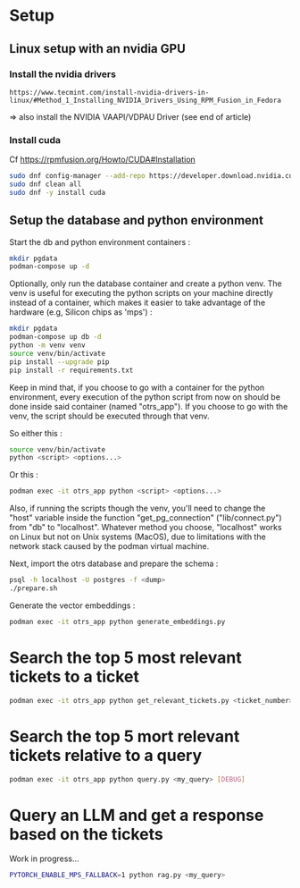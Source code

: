 # Setup

## Linux setup with an nvidia GPU
### Install the nvidia drivers

~~~
https://www.tecmint.com/install-nvidia-drivers-in-linux/#Method_1_Installing_NVIDIA_Drivers_Using_RPM_Fusion_in_Fedora
~~~
=> also install the NVIDIA VAAPI/VDPAU Driver (see end of article)


### Install cuda

Cf https://rpmfusion.org/Howto/CUDA#Installation

~~~bash
sudo dnf config-manager --add-repo https://developer.download.nvidia.com/compute/cuda/repos/fedora39/x86_64/cuda-fedora39.repo
sudo dnf clean all
sudo dnf -y install cuda
~~~


## Setup the database and python environment

Start the db and python environment containers :

~~~bash
mkdir pgdata
podman-compose up -d
~~~

Optionally, only run the database container and create a python venv.
The venv is useful for executing the python scripts on your machine
directly instead of a container, which makes it easier to take
advantage of the hardware (e.g, Silicon chips as 'mps') :

~~~bash
mkdir pgdata
podman-compose up db -d
python -m venv venv
source venv/bin/activate
pip install --upgrade pip
pip install -r requirements.txt
~~~

Keep in mind that, if you choose to go with a container for the python environment,
every execution of the python script from now on should be done inside said container (named
"otrs_app"). If you choose to go with the venv, the script should be executed through that venv.

So either this :

~~~bash
source venv/bin/activate
python <script> <options...>
~~~

Or this :

~~~bash
podman exec -it otrs_app python <script> <options...>
~~~

Also, if running the scripts though the venv, you'll need to change the "host" variable
inside the function "get_pg_connection" ("lib/connect.py") from "db" to "localhost".
Whatever method you choose, "localhost" works on Linux but not on Unix systems (MacOS),
due to limitations with the network stack caused by the podman virtual machine.

Next, import the otrs database and prepare the schema :

~~~bash
psql -h localhost -U postgres -f <dump>
./prepare.sh
~~~

Generate the vector embeddings :

~~~bash
podman exec -it otrs_app python generate_embeddings.py
~~~


# Search the top 5 most relevant tickets to a ticket

~~~bash
podman exec -it otrs_app python get_relevant_tickets.py <ticket_number> [DEBUG]
~~~


# Search the top 5 mort relevant tickets relative to a query

~~~bash
podman exec -it otrs_app python query.py <my_query> [DEBUG]
~~~


# Query an LLM and get a response based on the tickets

Work in progress...

~~~bash
PYTORCH_ENABLE_MPS_FALLBACK=1 python rag.py <my_query>
~~~



~~~bash
~~~
